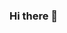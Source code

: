 ### Hi there 👋

<!--
**aliBenhenia/aliBenhenia** is a ✨ _special_ ✨ repository because its `README.md` (this file) appears on your GitHub profile.



- 🔭 I’m currently working on react js
- 🌱 I’m currently learning react / redux / C / Linux
<p align="center">
  <img src="https://badge.mediaplus.ma/greenbinary/abenheni" width="350" >
 
</p>
-->
